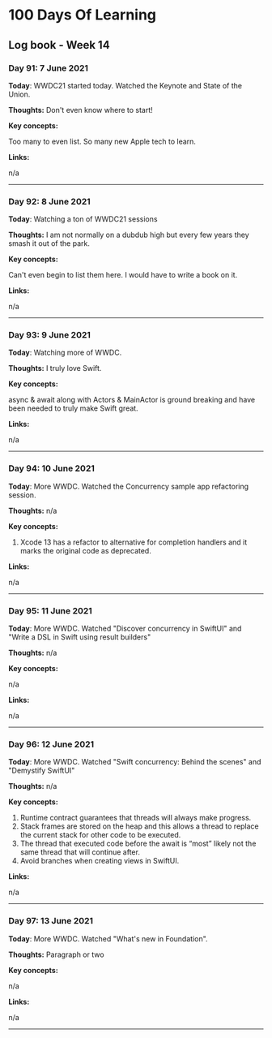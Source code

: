 # 100 Days Of Learning

## Log book - Week 14

### Day 91: 7 June 2021

**Today**: WWDC21 started today. Watched the Keynote and State of the Union.

**Thoughts:** Don't even know where to start!

**Key concepts:**

Too many to even list. So many new Apple tech to learn.

**Links:**

n/a

---

### Day 92: 8 June 2021

**Today**: Watching a ton of WWDC21 sessions

**Thoughts:** I am not normally on a dubdub high but every few years they smash it out of the park.

**Key concepts:**

Can't even begin to list them here. I would have to write a book on it.

**Links:**

n/a

---

### Day 93: 9 June 2021

**Today**: Watching more of WWDC.

**Thoughts:** I truly love Swift.

**Key concepts:**

async & await along with Actors & MainActor is ground breaking and have been needed to truly make Swift great.

**Links:**

n/a

---

### Day 94: 10 June 2021

**Today**: More WWDC. Watched the Concurrency sample app refactoring session.

**Thoughts:** n/a

**Key concepts:**

1. Xcode 13 has a refactor to alternative for completion handlers and it marks the original code as deprecated.

**Links:**

n/a

---

### Day 95: 11 June 2021

**Today**: More WWDC.
Watched "Discover concurrency in SwiftUI" and "Write a DSL in Swift using result builders"

**Thoughts:** n/a

**Key concepts:**

n/a

**Links:**

n/a

---

### Day 96: 12 June 2021

**Today**: More WWDC.
Watched "Swift concurrency: Behind the scenes" and
"Demystify SwiftUI"

**Thoughts:** n/a

**Key concepts:**

1. Runtime contract guarantees that threads will always make progress.
2. Stack frames are stored on the heap and this allows a thread to replace the current stack for other code to be executed.
3. The thread that executed code before the await is “most” likely not the same thread that will continue after.
4. Avoid branches when creating views in SwiftUI.

**Links:**

n/a

---

### Day 97: 13 June 2021

**Today**: More WWDC.
Watched "What's new in Foundation".

**Thoughts:** Paragraph or two

**Key concepts:**

n/a

**Links:**

n/a

---

